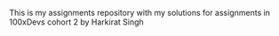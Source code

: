 

This is my assignments repository with my solutions for assignments in 100xDevs cohort 2 by Harkirat Singh
